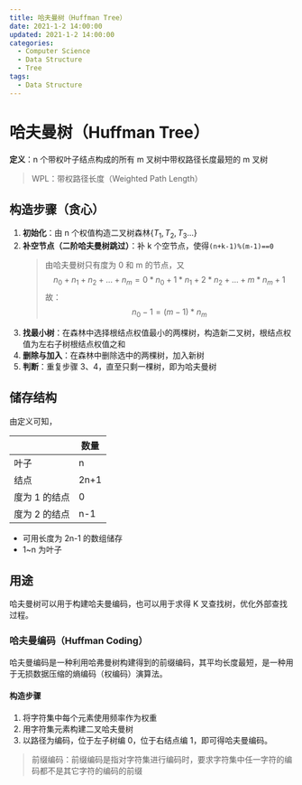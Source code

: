 ```yaml
---
title: 哈夫曼树（Huffman Tree）
date: 2021-1-2 14:00:00
updated: 2021-1-2 14:00:00
categories:
  - Computer Science
  - Data Structure
  - Tree
tags:
  - Data Structure
---
```


# 哈夫曼树（Huffman Tree）

**定义**：n 个带权叶子结点构成的所有 m 叉树中带权路径长度最短的 m 叉树

> WPL：带权路径长度（Weighted Path Length）

## 构造步骤（贪心）

1. **初始化**：由 n 个权值构造二叉树森林$\{ T_1, T_2, T_3... \}$
2. **补空节点（二阶哈夫曼树跳过）**：补 k 个空节点，使得`(n+k-1)%(m-1)==0`
   > 由哈夫曼树只有度为 0 和 m 的节点，又
   > $$n_0+n_1+n_2+...+n_m=0*n_0+1*n_1+2*n_2+...+m*n_m+1$$
   > 故：
   > $$n_0-1=(m-1)*n_m$$
3. **找最小树**：在森林中选择根结点权值最小的两棵树，构造新二叉树，根结点权值为左右子树根结点权值之和
4. **删除与加入**：在森林中删除选中的两棵树，加入新树
5. **判断**：重复步骤 3、4，直至只剩一棵树，即为哈夫曼树

## 储存结构

由定义可知，

|               | 数量 |
| ------------- | ---- |
| 叶子          | n    |
| 结点          | 2n+1 |
| 度为 1 的结点 | 0    |
| 度为 2 的结点 | n-1  |

- 可用长度为 2n-1 的数组储存
- 1~n 为叶子

## 用途

哈夫曼树可以用于构建哈夫曼编码，也可以用于求得 K 叉查找树，优化外部查找过程。

### 哈夫曼编码（Huffman Coding）

哈夫曼编码是一种利用哈弗曼树构建得到的前缀编码，其平均长度最短，是一种用于无损数据压缩的熵编码（权编码）演算法。

#### 构造步骤

1. 将字符集中每个元素使用频率作为权重
2. 用字符集元素构建二叉哈夫曼树
3. 以路径为编码，位于左子树编 0，位于右结点编 1，即可得哈夫曼编码。

> 前缀编码：前缀编码是指对字符集进行编码时，要求字符集中任一字符的编码都不是其它字符的编码的前缀
